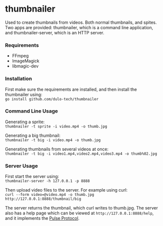thumbnailer
===========
Used to create thumbnails from videos. Both normal thumbnails, and spites. Two apps are provided: thumbnailer, which is a command line application, and thumbnailer-server, which is an HTTP server.


### Requirements
* FFmpeg
* ImageMagick
* libmagic-dev


### Installation
First make sure the requirements are installed, and then install the thumbnailer using:  
`go install github.com/dulo-tech/thumbnailer`


### Command Line Usage
Generating a sprite:  
`thumbnailer -t sprite -i video.mp4 -o thumb.jpg`

Generating a big thumbnail:  
`thumbnailer -t big -i video.mp4 -o thumb.jpg`

Generating thumbnails from several videos at once:  
`thumbnailer -t big -i video1.mp4,video2.mp4,video3.mp4 -o thumb%02.jpg`


### Server Usage
First start the server using:  
`thumbnailer-server -h 127.0.0.1 -p 8888`

Then upload video files to the server. For example using curl:  
`curl --form video=@video.mp4 -o thumb.jpg http://127.0.0.1:8888/thumbnail/big`

The server returns the thumbnail, which curl writes to thumb.jpg. The server also has a help page which can be viewed at `http://127.0.0.1:8888/help`, and it implements the [Pulse Protocol](https://github.com/dulo-tech/amsterdam/wiki/Specification:-Pulse-Protocol).
